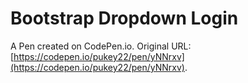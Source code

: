 # Bootstrap Dropdown Login

A Pen created on CodePen.io. Original URL: [https://codepen.io/pukey22/pen/yNNrxv](https://codepen.io/pukey22/pen/yNNrxv).


